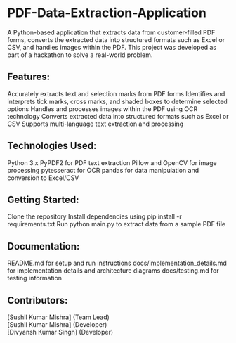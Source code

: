 # PDF-Data-Extraction-Application
A Python-based application that extracts data from customer-filled PDF forms, converts the extracted data into structured formats such as Excel or CSV, and handles images within the PDF. This project was developed as part of a hackathon to solve a real-world problem.

## Features:

Accurately extracts text and selection marks from PDF forms
Identifies and interprets tick marks, cross marks, and shaded boxes to determine selected options
Handles and processes images within the PDF using OCR technology
Converts extracted data into structured formats such as Excel or CSV
Supports multi-language text extraction and processing

## Technologies Used:

Python 3.x
PyPDF2 for PDF text extraction
Pillow and OpenCV for image processing
pytesseract for OCR
pandas for data manipulation and conversion to Excel/CSV

## Getting Started:

Clone the repository
Install dependencies using pip install -r requirements.txt
Run python main.py to extract data from a sample PDF file

## Documentation:

README.md for setup and run instructions
docs/implementation_details.md for implementation details and architecture diagrams
docs/testing.md for testing information

## Contributors:

[Sushil Kumar Mishra] (Team Lead) <br/>
[Sushil Kumar Mishra] (Developer) <br/>
[Divyansh Kumar Singh] (Developer)

